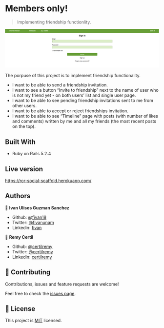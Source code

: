 # Members only!

> Implementing friendship functionlity.

<p align="center">
    <img src="app.png">
</p>

The porpuse of this project is to implement friendship functionality.

- I want to be able to send a friendship invitation.
- I want to see a button “Invite to friendship” next to the name of user who is not my friend yet - on both users’ list and single user page.
- I want to be able to see pending friendship invitations sent to me from other users.
- I want to be able to accept or reject friendships invitation.
- I want to be able to see “Timeline” page with posts (with number of likes and comments) written by me and all my friends (the most recent posts on the top).

## Built With

- Ruby on Rails 5.2.4

## Live version
https://ror-social-scaffold.herokuapp.com/

## Authors

👤 **Ivan Ulises Guzman Sanchez**

- Github: [@fivan18](https://github.com/fivan18)
- Twitter: [@fivanunam](https://twitter.com/fivanunam)
- Linkedin: [fivan](https://www.linkedin.com/in/fivan)

👤 **Remy Certil**

- Github: [@certilremy](https://github.com/certilremy)
- Twitter: [@certilremy](https://twitter.com/certilremy)
- Linkedin: [certilremy](https://linkedin.com/in/certilremy)

## 🤝 Contributing

Contributions, issues and feature requests are welcome!

Feel free to check the [issues page]().

## 📝 License

This project is [MIT]() licensed.
